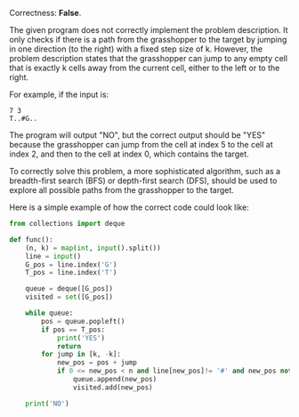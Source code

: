 Correctness: **False**.

The given program does not correctly implement the problem description. It only checks if there is a path from the grasshopper to the target by jumping in one direction (to the right) with a fixed step size of k. However, the problem description states that the grasshopper can jump to any empty cell that is exactly k cells away from the current cell, either to the left or to the right.

For example, if the input is:
```
7 3
T..#G..
```
The program will output "NO", but the correct output should be "YES" because the grasshopper can jump from the cell at index 5 to the cell at index 2, and then to the cell at index 0, which contains the target.

To correctly solve this problem, a more sophisticated algorithm, such as a breadth-first search (BFS) or depth-first search (DFS), should be used to explore all possible paths from the grasshopper to the target. 

Here is a simple example of how the correct code could look like:
```python
from collections import deque

def func():
    (n, k) = map(int, input().split())
    line = input()
    G_pos = line.index('G')
    T_pos = line.index('T')

    queue = deque([G_pos])
    visited = set([G_pos])

    while queue:
        pos = queue.popleft()
        if pos == T_pos:
            print('YES')
            return
        for jump in [k, -k]:
            new_pos = pos + jump
            if 0 <= new_pos < n and line[new_pos]!= '#' and new_pos not in visited:
                queue.append(new_pos)
                visited.add(new_pos)

    print('NO')
```